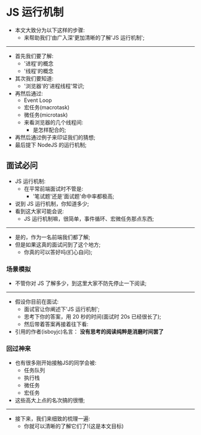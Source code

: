 # JS 运行机制

- 本文大致分为以下这样的步骤:
  - 来帮助我们'由广入深'更加清晰的了解'JS 运行机制';

---

- 首先我们要了解:
  - '进程'的概念
  - '线程'的概念
- 其次我们要知道:
  - '浏览器'的'进程线程'常识;
- 再然后通过:
  - Event Loop
  - 宏任务(macrotask)
  - 微任务(microtask)
  - 来看浏览器的几个线程间:
    - 是怎样配合的;
- 再然后通过例子来印证我们的猜想;
- 最后提下 NodeJS 的运行机制;

## 面试必问

- JS 运行机制:
  - 在平常前端面试时不管是:
    - '笔试题'还是'面试题'命中率都极高;
- 说到 JS 运行机制，你知道多少;
- 看到这大家可能会说:
  - JS 运行机制嘛，很简单，事件循环、宏微任务那点东西;

---

- 是的，作为一名前端我们都了解;
- 但是如果这真的面试问到了这个地方;
  - 你真的可以答好吗(扪心自问);

### 场景模拟

- 不管你对 JS 了解多少，到这里大家不防先停止一下阅读;

---

- 假设你目前在面试:
  - 面试官让你阐述下'JS 运行机制';
  - 思考下你的答案，用 20 秒的时间(面试时 20s 已经很长了);
  - 然后带着答案再接着往下看:
- 引用的作者(isboyjc)名言：
  **没有思考的阅读纯粹是消磨时间罢了**

### 回过神来

- 也有很多刚开始接触JS的同学会被:
    - 任务队列
    - 执行栈
    - 微任务
    - 宏任务
- 这些高大上点的名次搞的很懵;

---

- 接下来，我们来细致的梳理一遍:
    - 你就可以清晰的了解它们了!(这是本文目标)